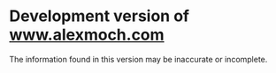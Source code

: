 # Development version of www.alexmoch.com

The information found in this version may be inaccurate or incomplete.
